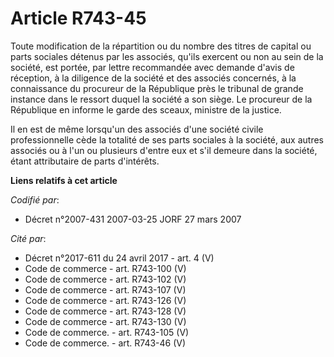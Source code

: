 # Article R743-45

Toute modification de la répartition ou du nombre des titres de capital ou parts sociales détenus par les associés, qu'ils
exercent ou non au sein de la société, est portée, par lettre recommandée avec demande d'avis de réception, à la diligence de
la société et des associés concernés, à la connaissance du procureur de la République près le tribunal de grande instance
dans le ressort duquel la société a son siège. Le procureur de la République en informe le garde des sceaux, ministre de la
justice.

Il en est de même lorsqu'un des associés d'une société civile professionnelle cède la totalité de ses parts sociales à la
société, aux autres associés ou à l'un ou plusieurs d'entre eux et s'il demeure dans la société, étant attributaire de parts
d'intérêts.

**Liens relatifs à cet article**

_Codifié par_:

  - Décret n°2007-431 2007-03-25 JORF 27 mars 2007

_Cité par_:

  - Décret n°2017-611 du 24 avril 2017 - art. 4 (V)
  - Code de commerce - art. R743-100 (V)
  - Code de commerce - art. R743-102 (V)
  - Code de commerce - art. R743-107 (V)
  - Code de commerce - art. R743-126 (V)
  - Code de commerce - art. R743-128 (V)
  - Code de commerce - art. R743-130 (V)
  - Code de commerce. - art. R743-105 (V)
  - Code de commerce. - art. R743-46 (V)
